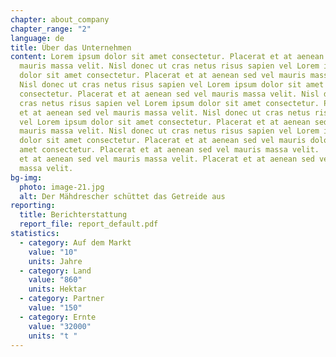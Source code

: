 ```yaml
---
chapter: about_company
chapter_range: "2"
language: de
title: Über das Unternehmen
content: Lorem ipsum dolor sit amet consectetur. Placerat et at aenean sed vel
  mauris massa velit. Nisl donec ut cras netus risus sapien vel Lorem ipsum
  dolor sit amet consectetur. Placerat et at aenean sed vel mauris massa velit.
  Nisl donec ut cras netus risus sapien vel Lorem ipsum dolor sit amet
  consectetur. Placerat et at aenean sed vel mauris massa velit. Nisl donec ut
  cras netus risus sapien vel Lorem ipsum dolor sit amet consectetur. Placerat
  et at aenean sed vel mauris massa velit. Nisl donec ut cras netus risus sapien
  vel Lorem ipsum dolor sit amet consectetur. Placerat et at aenean sed vel
  mauris massa velit. Nisl donec ut cras netus risus sapien vel Lorem ipsum
  dolor sit amet consectetur. Placerat et at aenean sed vel mauris dolor sit
  amet consectetur. Placerat et at aenean sed vel mauris massa velit.  Placerat
  et at aenean sed vel mauris massa velit. Placerat et at aenean sed vel mauris
  massa velit.
bg-img:
  photo: image-21.jpg
  alt: Der Mähdrescher schüttet das Getreide aus
reporting:
  title: Berichterstattung
  report_file: report_default.pdf
statistics:
  - category: Auf dem Markt
    value: "10"
    units: Jahre
  - category: Land
    value: "860"
    units: Hektar
  - category: Partner
    value: "150"
  - category: Ernte
    value: "32000"
    units: "t "
---
```

